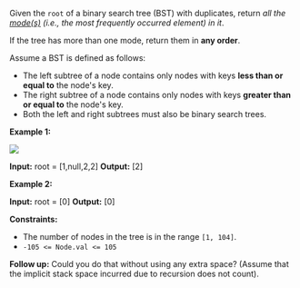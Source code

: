 Given the `root` of a binary search tree (BST) with duplicates, return _all the [mode(s)](https://en.wikipedia.org/wiki/Mode_(statistics)) (i.e., the most frequently occurred element) in it_.

If the tree has more than one mode, return them in **any order**.

Assume a BST is defined as follows:

*   The left subtree of a node contains only nodes with keys **less than or equal to** the node's key.
*   The right subtree of a node contains only nodes with keys **greater than or equal to** the node's key.
*   Both the left and right subtrees must also be binary search trees.

**Example 1:**

![](https://assets.leetcode.com/uploads/2021/03/11/mode-tree.jpg)

**Input:** root = \[1,null,2,2\]
**Output:** \[2\]

**Example 2:**

**Input:** root = \[0\]
**Output:** \[0\]

**Constraints:**

*   The number of nodes in the tree is in the range `[1, 104]`.
*   `-105 <= Node.val <= 105`

**Follow up:** Could you do that without using any extra space? (Assume that the implicit stack space incurred due to recursion does not count).